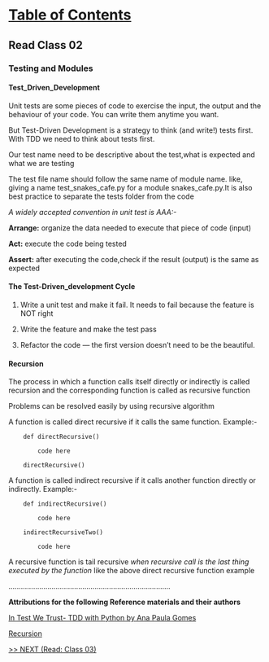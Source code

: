 # [Table of Contents](https://wondwosentsige.github.io/code-401-reading-notes/Home)

## Read Class 02

### Testing and Modules

#### Test_Driven_Development

Unit tests are some pieces of code to exercise the input, the output and the behaviour of your code. You can write them anytime you want.

But Test-Driven Development is a strategy to think (and write!) tests first. With TDD we need to think about tests first.

Our test name need to be descriptive about the test,what is expected and what we are testing

The test file name should follow the same name of module name. like, giving a name test_snakes_cafe.py for a  module snakes_cafe.py.It is also best practice to separate the tests folder from the code

*A widely accepted convention in unit test is AAA:-*

__Arrange:__ organize the data needed to execute that piece of code (input)

__Act:__ execute the code being tested

__Assert:__ after executing the code,check if the result (output) is the same as expected

#### The Test-Driven_development Cycle

1. Write a unit test and make it fail. It needs to fail because the feature is NOT right

2. Write the feature and make the test pass

3. Refactor the code — the first version doesn’t need to be the beautiful.

#### Recursion

The process in which a function calls itself directly or indirectly is called recursion and the corresponding function is called as recursive function

Problems can be resolved easily by using recursive algorithm

A function is called direct recursive if it calls the same function. Example:-

        def directRecursive()

            code here

        directRecursive()

A function is called indirect recursive if it calls another function directly or indirectly. Example:-

        def indirectRecursive()

            code here

        indirectRecursiveTwo()

            code here

A recursive function is tail recursive *when recursive call is the last thing executed by the function* like the above direct recursive function example

































...............................................................................

__Attributions for the following Reference materials and their authors__

[In Test We Trust- TDD with Python by Ana Paula Gomes](https://code.likeagirl.io/in-tests-we-trust-tdd-with-python-af69f47e6932)


[Recursion](https://www.geeksforgeeks.org/recursion/)



[>> NEXT (Read: Class 03)](https://wondwosentsige.github.io/code-401-reading-note/class-03)